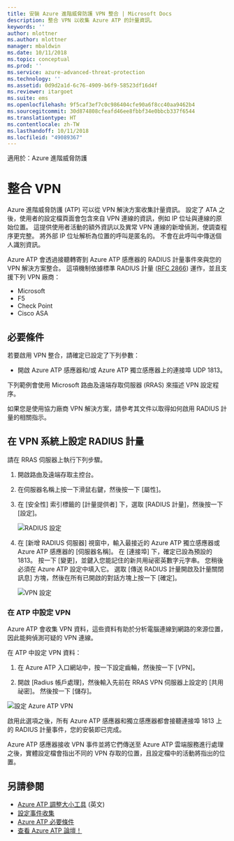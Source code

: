 ```yaml
---
title: 安裝 Azure 進階威脅防護 VPN 整合 | Microsoft Docs
description: 整合 VPN 以收集 Azure ATP 的計量資訊。
keywords: ''
author: mlottner
ms.author: mlottner
manager: mbaldwin
ms.date: 10/11/2018
ms.topic: conceptual
ms.prod: ''
ms.service: azure-advanced-threat-protection
ms.technology: ''
ms.assetid: 0d9d2a1d-6c76-4909-b6f9-58523df16d4f
ms.reviewer: itargoet
ms.suite: ems
ms.openlocfilehash: 9f5caf3ef7c0c986404cfe90a6f8cc40aa9462b4
ms.sourcegitcommit: 30d874808cfeafd46ee8fbbf34e0bbcb337f6544
ms.translationtype: HT
ms.contentlocale: zh-TW
ms.lasthandoff: 10/11/2018
ms.locfileid: "49089367"
---
```

適用於：Azure 進階威脅防護


# <a name="integrate-vpn"></a>整合 VPN

Azure 進階威脅防護 (ATP) 可以從 VPN 解決方案收集計量資訊。 設定了 ATA 之後，使用者的設定檔頁面會包含來自 VPN 連線的資訊，例如 IP 位址與連線的原始位置。 這提供使用者活動的額外資訊以及異常 VPN 連線的新增偵測，使調查程序更完整。 將外部 IP 位址解析為位置的呼叫是匿名的。 不會在此呼叫中傳送個人識別資訊。

Azure ATP 會透過接聽轉寄到 Azure ATP 感應器的 RADIUS 計量事件來與您的 VPN 解決方案整合。 這項機制依據標準 RADIUS 計量 ([RFC 2866](https://tools.ietf.org/html/rfc2866)) 運作，並且支援下列 VPN 廠商：

-   Microsoft
-   F5
-   Check Point
-   Cisco ASA

## <a name="prerequisites"></a>必要條件

若要啟用 VPN 整合，請確定已設定了下列參數：

-   開啟 Azure ATP 感應器和/或 Azure ATP 獨立感應器上的連接埠 UDP 1813。


下列範例會使用 Microsoft 路由及遠端存取伺服器 (RRAS) 來描述 VPN 設定程序。

如果您是使用協力廠商 VPN 解決方案，請參考其文件以取得如何啟用 RADIUS 計量的相關指示。

## <a name="configure-radius-accounting-on-the-vpn-system"></a>在 VPN 系統上設定 RADIUS 計量

請在 RRAS 伺服器上執行下列步驟。
 
1.  開啟路由及遠端存取主控台。
2.  在伺服器名稱上按一下滑鼠右鍵，然後按一下 [屬性]。
3.  在 [安全性] 索引標籤的 [計量提供者] 下，選取 [RADIUS 計量]，然後按一下 [設定]。

    ![RADIUS 設定](./media/radius-setup.png)

4.  在 [新增 RADIUS 伺服器] 視窗中，輸入最接近的 Azure ATP 獨立感應器或 Azure ATP 感應器的 [伺服器名稱]。 在 [連接埠] 下，確定已設為預設的 1813。 按一下 [變更]，並鍵入您能記住的新共用祕密英數字元字串。 您稍後必須在 Azure ATP 設定中填入它。 選取 [傳送 RADIUS 計量開啟及計量關閉訊息] 方塊，然後在所有已開啟的對話方塊上按一下 [確定]。
 
     ![VPN 設定](./media/vpn-set-accounting.png)
     
### <a name="configure-vpn-in-atp"></a>在 ATP 中設定 VPN

Azure ATP 會收集 VPN 資料，這些資料有助於分析電腦連線到網路的來源位置，因此能夠偵測可疑的 VPN 連線。

在 ATP 中設定 VPN 資料：

1.  在 Azure ATP 入口網站中，按一下設定齒輪，然後按一下 [VPN]。
 

2.  開啟 [Radius 帳戶處理]，然後輸入先前在 RRAS VPN 伺服器上設定的 [共用祕密]。 然後按一下 [儲存]。
 

  ![設定 Azure ATP VPN](./media/atp-vpn-radius.png)


啟用此選項之後，所有 Azure ATP 感應器和獨立感應器都會接聽連接埠 1813 上的 RADIUS 計量事件，您的安裝即已完成。 

 Azure ATP 感應器接收 VPN 事件並將它們傳送至 Azure ATP 雲端服務進行處理之後，實體設定檔會指出不同的 VPN 存取的位置，且設定檔中的活動將指出的位置。



## <a name="see-also"></a>另請參閱
- [Azure ATP 調整大小工具](http://aka.ms/aatpsizingtool) \(英文\)
- [設定事件收集](configure-event-collection.md)
- [Azure ATP 必要條件](atp-prerequisites.md)
- [查看 Azure ATP 論壇！](https://aka.ms/azureatpcommunity)
